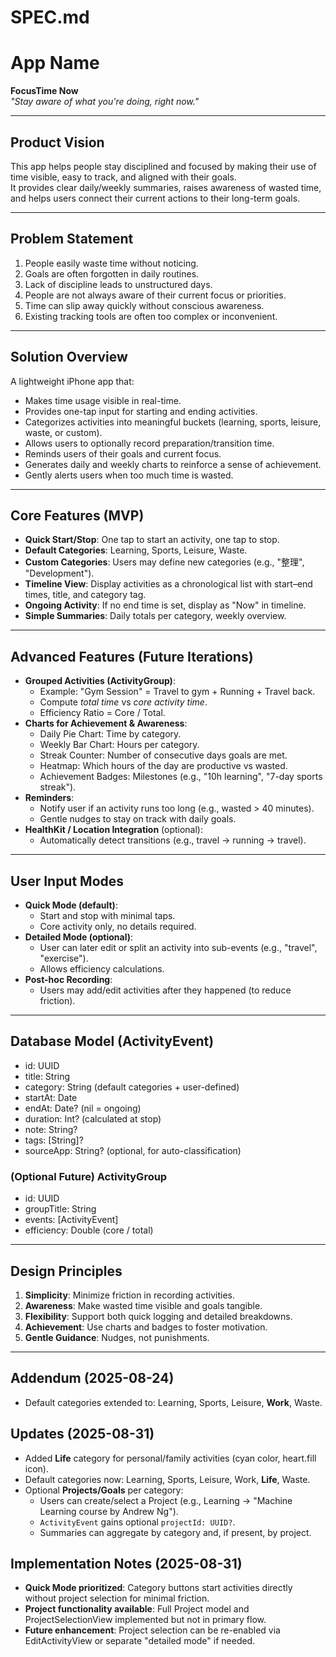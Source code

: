 # SPEC.md

# App Name
**FocusTime Now**  
*"Stay aware of what you're doing, right now."*

---

## Product Vision
This app helps people stay disciplined and focused by making their use of time visible, easy to track, and aligned with their goals.  
It provides clear daily/weekly summaries, raises awareness of wasted time, and helps users connect their current actions to their long-term goals.

---

## Problem Statement
1. People easily waste time without noticing.  
2. Goals are often forgotten in daily routines.  
3. Lack of discipline leads to unstructured days.  
4. People are not always aware of their current focus or priorities.  
5. Time can slip away quickly without conscious awareness.  
6. Existing tracking tools are often too complex or inconvenient.  

---

## Solution Overview
A lightweight iPhone app that:  
- Makes time usage visible in real-time.  
- Provides one-tap input for starting and ending activities.  
- Categorizes activities into meaningful buckets (learning, sports, leisure, waste, or custom).  
- Allows users to optionally record preparation/transition time.  
- Reminds users of their goals and current focus.  
- Generates daily and weekly charts to reinforce a sense of achievement.  
- Gently alerts users when too much time is wasted.  

---

## Core Features (MVP)
- **Quick Start/Stop**: One tap to start an activity, one tap to stop.  
- **Default Categories**: Learning, Sports, Leisure, Waste.  
- **Custom Categories**: Users may define new categories (e.g., "整理", "Development").  
- **Timeline View**: Display activities as a chronological list with start–end times, title, and category tag.  
- **Ongoing Activity**: If no end time is set, display as "Now" in timeline.  
- **Simple Summaries**: Daily totals per category, weekly overview.  

---

## Advanced Features (Future Iterations)
- **Grouped Activities (ActivityGroup)**:  
  - Example: "Gym Session" = Travel to gym + Running + Travel back.  
  - Compute *total time* vs *core activity time*.  
  - Efficiency Ratio = Core / Total.  
- **Charts for Achievement & Awareness**:  
  - Daily Pie Chart: Time by category.  
  - Weekly Bar Chart: Hours per category.  
  - Streak Counter: Number of consecutive days goals are met.  
  - Heatmap: Which hours of the day are productive vs wasted.  
  - Achievement Badges: Milestones (e.g., "10h learning", "7-day sports streak").  
- **Reminders**:  
  - Notify user if an activity runs too long (e.g., wasted > 40 minutes).  
  - Gentle nudges to stay on track with daily goals.  
- **HealthKit / Location Integration** (optional):  
  - Automatically detect transitions (e.g., travel → running → travel).  

---

## User Input Modes
- **Quick Mode (default)**:  
  - Start and stop with minimal taps.  
  - Core activity only, no details required.  
- **Detailed Mode (optional)**:  
  - User can later edit or split an activity into sub-events (e.g., "travel", "exercise").  
  - Allows efficiency calculations.  
- **Post-hoc Recording**:  
  - Users may add/edit activities after they happened (to reduce friction).  

---

## Database Model (ActivityEvent)
- id: UUID  
- title: String  
- category: String (default categories + user-defined)  
- startAt: Date  
- endAt: Date? (nil = ongoing)  
- duration: Int? (calculated at stop)  
- note: String?  
- tags: [String]?  
- sourceApp: String? (optional, for auto-classification)  

### (Optional Future) ActivityGroup
- id: UUID  
- groupTitle: String  
- events: [ActivityEvent]  
- efficiency: Double (core / total)  

---

## Design Principles
1. **Simplicity**: Minimize friction in recording activities.  
2. **Awareness**: Make wasted time visible and goals tangible.  
3. **Flexibility**: Support both quick logging and detailed breakdowns.  
4. **Achievement**: Use charts and badges to foster motivation.  
5. **Gentle Guidance**: Nudges, not punishments.  

---

## Addendum (2025-08-24)
- Default categories extended to: Learning, Sports, Leisure, **Work**, Waste.

## Updates (2025-08-31)
- Added **Life** category for personal/family activities (cyan color, heart.fill icon).
- Default categories now: Learning, Sports, Leisure, Work, **Life**, Waste.
- Optional **Projects/Goals** per category:
  - Users can create/select a Project (e.g., Learning → "Machine Learning course by Andrew Ng").
  - `ActivityEvent` gains optional `projectId: UUID?`.
  - Summaries can aggregate by category and, if present, by project.

## Implementation Notes (2025-08-31)
- **Quick Mode prioritized**: Category buttons start activities directly without project selection for minimal friction.
- **Project functionality available**: Full Project model and ProjectSelectionView implemented but not in primary flow.
- **Future enhancement**: Project selection can be re-enabled via EditActivityView or separate "detailed mode" if needed.

